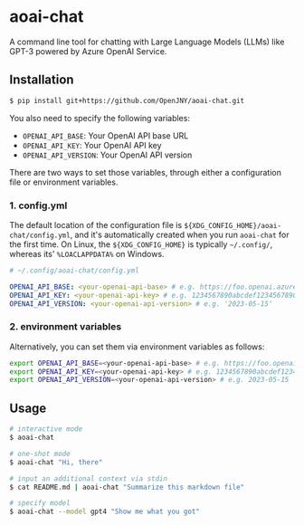 # aoai-chat

A command line tool for chatting with Large Language Models (LLMs) like GPT-3 powered by Azure OpenAI Service.

## Installation

```bash
$ pip install git+https://github.com/OpenJNY/aoai-chat.git
```

You also need to specify the following variables:

- `OPENAI_API_BASE`: Your OpenAI API base URL
- `OPENAI_API_KEY`: Your OpenAI API key
- `OPENAI_API_VERSION`: Your OpenAI API version

There are two ways to set those variables, through either a configuration file or environment variables.

### 1. config.yml

The default location of the configuration file is `${XDG_CONFIG_HOME}/aoai-chat/config.yml`, and it's automatically created when you run `aoai-chat` for the first time. On Linux, the `${XDG_CONFIG_HOME}` is typically `~/.config/`, whereas its' `%LOACLAPPDATA%` on Windows.

```yml
# ~/.config/aoai-chat/config.yml

OPENAI_API_BASE: <your-openai-api-base> # e.g. https://foo.openai.azure.com/
OPENAI_API_KEY: <your-openai-api-key> # e.g. 1234567890abcdef1234567890abcdef
OPENAI_API_VERSION: <your-openai-api-version> # e.g. '2023-05-15'
```

### 2. environment variables

Alternatively, you can set them via environment variables as follows:

```bash
export OPENAI_API_BASE=<your-openai-api-base> # e.g. https://foo.openai.azure.com/
export OPENAI_API_KEY=<your-openai-api-key> # e.g. 1234567890abcdef1234567890abcdef
export OPENAI_API_VERSION=<your-openai-api-version> # e.g. 2023-05-15
```


## Usage

```bash
# interactive mode
$ aoai-chat

# one-shot mode 
$ aoai-chat "Hi, there"

# input an additional context via stdin
$ cat README.md | aoai-chat "Summarize this markdown file"

# specify model
$ aoai-chat --model gpt4 "Show me what you got"
```

